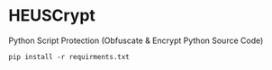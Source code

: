 # HEUSCrypt
Python Script Protection (Obfuscate & Encrypt Python Source Code)

```
pip install -r requirments.txt
```

